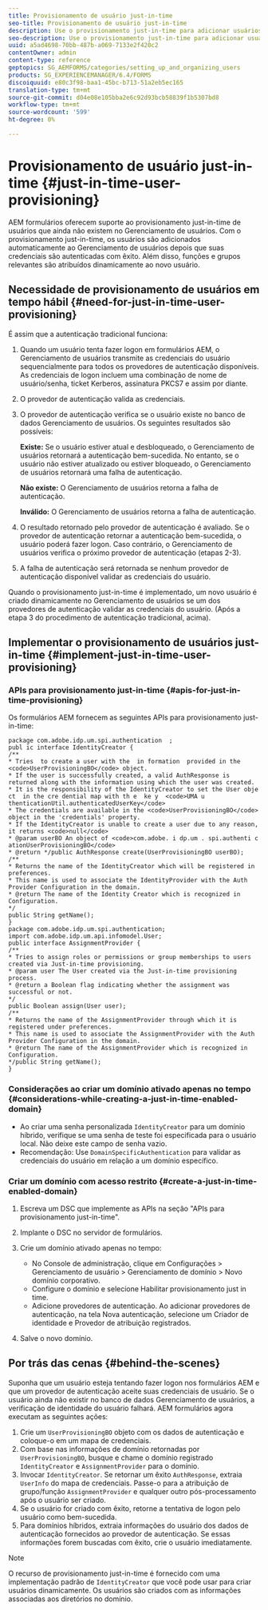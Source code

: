 ```yaml
---
title: Provisionamento de usuário just-in-time
seo-title: Provisionamento de usuário just-in-time
description: Use o provisionamento just-in-time para adicionar usuários ao Gerenciamento de usuários após a autenticação bem-sucedida e atribuir dinamicamente funções e grupos relevantes ao novo usuário.
seo-description: Use o provisionamento just-in-time para adicionar usuários ao Gerenciamento de usuários após a autenticação bem-sucedida e atribuir dinamicamente funções e grupos relevantes ao novo usuário.
uuid: a5ad4698-70bb-487b-a069-7133e2f420c2
contentOwner: admin
content-type: reference
geptopics: SG_AEMFORMS/categories/setting_up_and_organizing_users
products: SG_EXPERIENCEMANAGER/6.4/FORMS
discoiquuid: e80c3f98-baa1-45bc-b713-51a2eb5ec165
translation-type: tm+mt
source-git-commit: d04e08e105bba2e6c92d93bcb58839f1b5307bd8
workflow-type: tm+mt
source-wordcount: '599'
ht-degree: 0%

---
```



# Provisionamento de usuário just-in-time {#just-in-time-user-provisioning}

AEM formulários oferecem suporte ao provisionamento just-in-time de usuários que ainda não existem no Gerenciamento de usuários. Com o provisionamento just-in-time, os usuários são adicionados automaticamente ao Gerenciamento de usuários depois que suas credenciais são autenticadas com êxito. Além disso, funções e grupos relevantes são atribuídos dinamicamente ao novo usuário.

## Necessidade de provisionamento de usuários em tempo hábil {#need-for-just-in-time-user-provisioning}

É assim que a autenticação tradicional funciona:

1. Quando um usuário tenta fazer logon em formulários AEM, o Gerenciamento de usuários transmite as credenciais do usuário sequencialmente para todos os provedores de autenticação disponíveis. As credenciais de logon incluem uma combinação de nome de usuário/senha, ticket Kerberos, assinatura PKCS7 e assim por diante.
1. O provedor de autenticação valida as credenciais.
1. O provedor de autenticação verifica se o usuário existe no banco de dados Gerenciamento de usuários. Os seguintes resultados são possíveis:

   **Existe:** Se o usuário estiver atual e desbloqueado, o Gerenciamento de usuários retornará a autenticação bem-sucedida. No entanto, se o usuário não estiver atualizado ou estiver bloqueado, o Gerenciamento de usuários retornará uma falha de autenticação.

   **Não existe:** O Gerenciamento de usuários retorna a falha de autenticação.

   **Inválido:** O Gerenciamento de usuários retorna a falha de autenticação.

1. O resultado retornado pelo provedor de autenticação é avaliado. Se o provedor de autenticação retornar a autenticação bem-sucedida, o usuário poderá fazer logon. Caso contrário, o Gerenciamento de usuários verifica o próximo provedor de autenticação (etapas 2-3).
1. A falha de autenticação será retornada se nenhum provedor de autenticação disponível validar as credenciais do usuário.

Quando o provisionamento just-in-time é implementado, um novo usuário é criado dinamicamente no Gerenciamento de usuários se um dos provedores de autenticação validar as credenciais do usuário. (Após a etapa 3 do procedimento de autenticação tradicional, acima).

## Implementar o provisionamento de usuários just-in-time {#implement-just-in-time-user-provisioning}

### APIs para provisionamento just-in-time {#apis-for-just-in-time-provisioning}

Os formulários AEM fornecem as seguintes APIs para provisionamento just-in-time:

```as3
package com.adobe.idp.um.spi.authentication  ; 
publ ic interface IdentityCreator { 
/** 
* Tries  to create a user with the  in formation  provided in the <code>UserProvisioningBO</code> object. 
* If the user is successfully created, a valid AuthResponse is returned along with the information using which the user was created. 
* It is the responsibility of the IdentityCreator to set the User obje ct  in the cre dential map with th e  ke y  <code>UMA u thenticationUtil.authenticatedUserKey</code> 
* The credentials are available in the <code>UserProvisioningBO</code> object in the 'credentials' property. 
* If the IdentityCreator is unable to create a user due to any reason, it returns <code>null</code> 
* @param userBO An object of <code>com.adobe. i dp.um . spi.authenti c ationUserProvisioningBO</code> 
* @return */public AuthResponse create(UserProvisioningBO userBO); 
/** 
* Returns the name of the IdentityCreator which will be registered in preferences. 
* This name is used to associate the IdentityProvider with the Auth Provider Configuration in the domain. 
* @return The name of the Identity Creator which is recognized in Configuration. 
*/ 
public String getName(); 
} 
package com.adobe.idp.um.spi.authentication; 
import com.adobe.idp.um.api.infomodel.User; 
public interface AssignmentProvider { 
/** 
* Tries to assign roles or permissions or group memberships to users created via Just-in-time provisioning. 
* @param user The User created via the Just-in-time provisioning process. 
* @return a Boolean flag indicating whether the assignment was successful or not. 
*/ 
public Boolean assign(User user); 
/** 
* Returns the name of the AssignmentProvider through which it is registered under preferences. 
* This name is used to associate the AssignmentProvider with the Auth Provider Configuration in the domain. 
* @return The name of the AssignmentProvider which is recognized in Configuration. 
*/public String getName(); 
}
```

### Considerações ao criar um domínio ativado apenas no tempo {#considerations-while-creating-a-just-in-time-enabled-domain}

* Ao criar uma senha personalizada `IdentityCreator` para um domínio híbrido, verifique se uma senha de teste foi especificada para o usuário local. Não deixe este campo de senha vazio.
* Recomendação: Use `DomainSpecificAuthentication` para validar as credenciais do usuário em relação a um domínio específico.

### Criar um domínio com acesso restrito {#create-a-just-in-time-enabled-domain}

1. Escreva um DSC que implemente as APIs na seção &quot;APIs para provisionamento just-in-time&quot;.
1. Implante o DSC no servidor de formulários.
1. Crie um domínio ativado apenas no tempo:

   * No Console de administração, clique em Configurações > Gerenciamento de usuário > Gerenciamento de domínio > Novo domínio corporativo.
   * Configure o domínio e selecione Habilitar provisionamento just in time. <!--Fix broken link (See Setting up and managing domains).-->
   * Adicione provedores de autenticação. Ao adicionar provedores de autenticação, na tela Nova autenticação, selecione um Criador de identidade e Provedor de atribuição registrados.

1. Salve o novo domínio.

## Por trás das cenas {#behind-the-scenes}

Suponha que um usuário esteja tentando fazer logon nos formulários AEM e que um provedor de autenticação aceite suas credenciais de usuário. Se o usuário ainda não existir no banco de dados Gerenciamento de usuários, a verificação de identidade do usuário falhará. AEM formulários agora executam as seguintes ações:

1. Crie um `UserProvisioningBO` objeto com os dados de autenticação e coloque-o em um mapa de credenciais.
1. Com base nas informações de domínio retornadas por `UserProvisioningBO`, busque e chame o domínio registrado `IdentityCreator` e `AssignmentProvider` para o domínio.
1. Invocar `IdentityCreator`. Se retornar um êxito `AuthResponse`, extraia `UserInfo` do mapa de credenciais. Passe-o para a atribuição de grupo/função `AssignmentProvider` e qualquer outro pós-processamento após o usuário ser criado.
1. Se o usuário for criado com êxito, retorne a tentativa de logon pelo usuário como bem-sucedida.
1. Para domínios híbridos, extraia informações do usuário dos dados de autenticação fornecidos ao provedor de autenticação. Se essas informações forem buscadas com êxito, crie o usuário imediatamente.

>[!NOTE]
>
>O recurso de provisionamento just-in-time é fornecido com uma implementação padrão de `IdentityCreator` que você pode usar para criar usuários dinamicamente. Os usuários são criados com as informações associadas aos diretórios no domínio.

